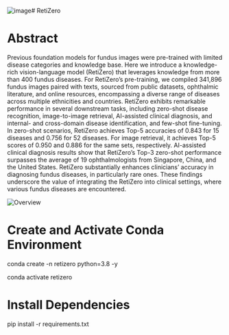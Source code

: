 ![image](https://github.com/user-attachments/assets/6b90cd5f-57ff-419e-85cf-efa8ccb0397a)# RetiZero
# Abstract
Previous foundation models for fundus images were pre-trained with limited disease categories and knowledge base. Here we introduce a knowledge-rich vision-language model (RetiZero) that leverages knowledge from more than 400 fundus diseases. For RetiZero’s pre-training, we compiled 341,896 fundus images paired with texts, sourced from public datasets, ophthalmic literature, and online resources, encompassing a diverse range of diseases across multiple ethnicities and countries. RetiZero exhibits remarkable performance in several downstream tasks, including zero-shot disease recognition, image-to-image retrieval, AI-assisted clinical diagnosis, and internal- and cross-domain disease identification, and few-shot fine-tuning. In zero-shot scenarios, RetiZero achieves Top-5 accuracies of 0.843 for 15 diseases and 0.756 for 52 diseases. For image retrieval, it achieves Top-5 scores of 0.950 and 0.886 for the same sets, respectively. AI-assisted clinical diagnosis results show that RetiZero’s Top-3 zero-shot performance surpasses the average of 19 ophthalmologists from Singapore, China, and the United States. RetiZero substantially enhances clinicians’ accuracy in diagnosing fundus diseases, in particularly rare ones. These findings underscore the value of integrating the RetiZero into clinical settings, where various fundus diseases are encountered.


![Overview](https://github.com/user-attachments/assets/12ef87c1-e178-4911-b3e4-86647fb2a749)





# Create and Activate Conda Environment
conda create -n retizero python=3.8 -y

conda activate retizero

# Install Dependencies
pip install -r requirements.txt
